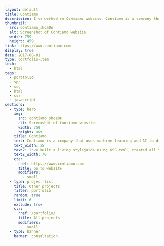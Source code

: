 ```yaml
---
layout: default
title: Contiamo
description: I've worked on Contiamo website. Contiamo is a company that uses ML and AI to drive better decision making and process optimization.
thumbnail:
  src: contiamo_skce0n
  alt: Screenshot of Contiamo website.
  width: 759
  height: 459
link: https://www.contiamo.com
display: true
date: 2017-08-01
type: portfolio-item
tech:
  - html
tags:
  - portfolio
  - spg
  - ssg
  - html
  - css
  - javascript
sections:
  - type: hero
    img:
      src: contiamo_skce0n
      alt: Screenshot of Contiamo website.
      width: 759
      height: 459
    title: Contiamo
    text: Contiamo is a company that uses machine learning and AI to drive better decision making and process optimization.
    text_width: 55
    text2: I've built a living styleguide using KSS tool, created all 55from designs using reusable styleguide components, helped configure Webpack for development and production environments, and implemented and optimized SVG assets.
    text2_width: 70
    cta:
      href: https://www.contiamo.com
      title: Go to website
      modifiers:
        - small
  - type: project-list
    title: Other projects
    filter: portfolio
    random: true
    limit: 6
    exclude: true
    cta:
      href: /portfolio/
      title: All projects
      modifiers:
        - small
  - type: banner
    banner: consultation
---
```

